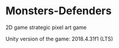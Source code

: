 # Monsters-Defenders
2D game strategic pixel art game

Unity version of the game: 2018.4.31f1 (LTS)

